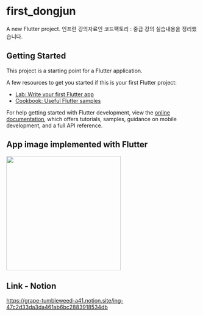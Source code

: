 # first_dongjun

A new Flutter project.
인프런 강의자료인 코드팩토리 : 중급 강의 실습내용을 정리했습니다.

## Getting Started

This project is a starting point for a Flutter application.
    
A few resources to get you started if this is your first Flutter project:

- [Lab: Write your first Flutter app](https://docs.flutter.dev/get-started/codelab)
- [Cookbook: Useful Flutter samples](https://docs.flutter.dev/cookbook)

For help getting started with Flutter development, view the
[online documentation](https://docs.flutter.dev/), which offers tutorials,
samples, guidance on mobile development, and a full API reference.




App image implemented with Flutter
---
<img width="300" src="https://s3.us-west-2.amazonaws.com/secure.notion-static.com/ff8630f9-e840-4442-b9d1-47439bef2def/Untitled.png?X-Amz-Algorithm=AWS4-HMAC-SHA256&X-Amz-Content-Sha256=UNSIGNED-PAYLOAD&X-Amz-Credential=AKIAT73L2G45EIPT3X45%2F20221115%2Fus-west-2%2Fs3%2Faws4_request&X-Amz-Date=20221115T090200Z&X-Amz-Expires=86400&X-Amz-Signature=b6c43b3bfba0f11f718dffc1764768b9c7c8e6ddd69d81c84de8b0d8143d64a4&X-Amz-SignedHeaders=host&response-content-disposition=filename%3D%22Untitled.png%22&x-id=GetObject">

## Link - Notion
https://grape-tumbleweed-a41.notion.site/ing-47c2d33da3da461ab6bc2883918534db
